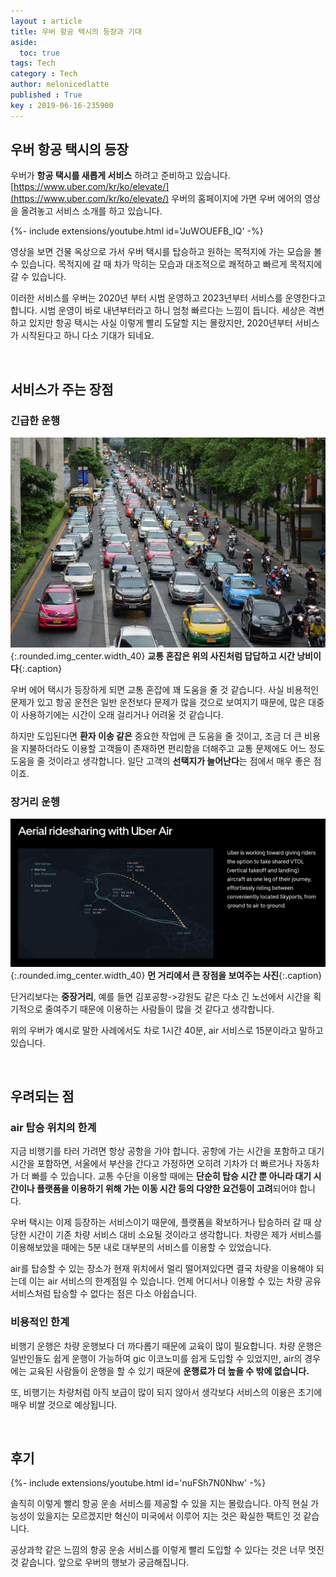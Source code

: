 ```yaml
---
layout : article
title: 우버 항공 택시의 등장과 기대
aside:
  toc: true
tags: Tech
category : Tech
author: melonicedlatte
published : True
key : 2019-06-16-235900
---
```


## 우버 항공 택시의 등장

우버가 **항공 택시를 새롭게 서비스** 하려고 준비하고 있습니다. [https://www.uber.com/kr/ko/elevate/](https://www.uber.com/kr/ko/elevate/) 우버의 홈페이지에 가면 우버 에어의 영상을 올려놓고 서비스 소개를 하고 있습니다. 

<div>{%- include extensions/youtube.html id='JuWOUEFB_IQ' -%}</div>

영상을 보면 건물 옥상으로 가서 우버 택시를 탑승하고 원하는 목적지에 가는 모습을 볼 수 있습니다. 목적지에 갈 때 차가 막히는 모습과 대조적으로 쾌적하고 빠르게 목적지에 갈 수 있습니다. 

이러한 서비스를 우버는 2020년 부터 시범 운영하고 2023년부터 서비스를 운영한다고 합니다. 시범 운영이 바로 내년부터라고 하니 엄청 빠르다는 느낌이 듭니다. 세상은 격변하고 있지만 항공 택시는 사실 이렇게 빨리 도달할 지는 몰랐지만, 2020년부터 서비스가 시작된다고 하니 다소 기대가 되네요. 

<br>

## 서비스가 주는 장점

### 긴급한 운행

![image](/assets/images/201906/traffic_jam.jpg){:.rounded.img_center.width_40}
**교통 혼잡은 위의 사진처럼 답답하고 시간 낭비이다**{:.caption}

우버 에어 택시가 등장하게 되면 교통 혼잡에 꽤 도움을 줄 것 같습니다. 사실 비용적인 문제가 있고 항공 운전은 일반 운전보다 문제가 많을 것으로 보여지기 때문에, 많은 대중이 사용하기에는 시간이 오래 걸리거나 어려울 것 같습니다. 

하지만 도입된다면 **환자 이송 같은** 중요한 작업에 큰 도움을 줄 것이고, 조금 더 큰 비용을 지불하더라도 이용할 고객들이 존재하면 편리함을 더해주고 교통 문제에도 어느 정도 도움을 줄 것이라고 생각합니다. 일단 고객의 **선택지가 늘어난다**는 점에서 매우 좋은 점이죠.

### 장거리 운헹

![image](/assets/images/201906/uber_diff_air_car.PNG){:.rounded.img_center.width_40}
**먼 거리에서 큰 장점을 보여주는 사진**{:.caption}

단거리보다는 **중장거리**, 예를 들면 김포공항->강원도 같은 다소 긴 노선에서 시간을 획기적으로 줄여주기 때문에 이용하는 사람들이 많을 것 같다고 생각합니다.

위의 우버가 예시로 말한 사례에서도 차로 1시간 40분, air 서비스로 15분이라고 말하고 있습니다. 

<br>

## 우려되는 점

### air 탑승 위치의 한계

지금 비행기를 타러 가려면 항상 공항을 가야 합니다. 공항에 가는 시간을 포함하고 대기시간을 포함하면, 서울에서 부산을 간다고 가정하면 오히려 기차가 더 빠르거나 자동차가 더 빠를 수 있습니다. 교통 수단을 이용할 때에는 **단순히 탑승 시간 뿐 아니라 대기 시간이나 플랫폼을 이용하기 위해 가는 이동 시간 등의 다양한 요건등이 고려**되어야 합니다. 

우버 택시는 이제 등장하는 서비스이기 때문에, 플랫폼을 확보하거나 탑승하러 갈 때 상당한 시간이 기존 차량 서비스 대비 소요될 것이라고 생각합니다. 차량은 제가 서비스를 이용해보았을 때에는 5분 내로 대부분의 서비스를 이용할 수 있었습니다. 

air를 탑승할 수 있는 장소가 현재 위치에서 멀리 떨어져있다면 결국 차량을 이용해야 되는데 이는 air 서비스의 한계점일 수 있습니다. 언제 어디서나 이용할 수 있는 차량 공유서비스처럼 탑승할 수 없다는 점은 다소 아쉽습니다. 

### 비용적인 한계

비행기 운행은 차량 운행보다 더 까다롭기 때문에 교육이 많이 필요합니다. 차량 운행은 일반인들도 쉽게 운행이 가능하여 gic 이코노미를 쉽게 도입할 수 있었지만, air의 경우에는 교육된 사람들이 운행을 할 수 있기 때문에 **운행료가 더 높을 수 밖에 없습니다.**

또, 비행기는 차량처럼 아직 보급이 많이 되지 않아서 생각보다 서비스의 이용은 초기에 매우 비쌀 것으로 예상됩니다. 

<br>

## 후기 

<div>{%- include extensions/youtube.html id='nuFSh7N0Nhw' -%}</div>

솔직히 이렇게 빨리 항공 운송 서비스를 제공할 수 있을 지는 몰랐습니다. 아직 현실 가능성이 있을지는 모르겠지만 혁신이 미국에서 이루어 지는 것은 확실한 팩트인 것 같습니다. 

공상과학 같은 느낌의 항공 운송 서비스를 이렇게 빨리 도입할 수 있다는 것은 너무 멋진 것 같습니다. 앞으로 우버의 행보가 궁금해집니다. 